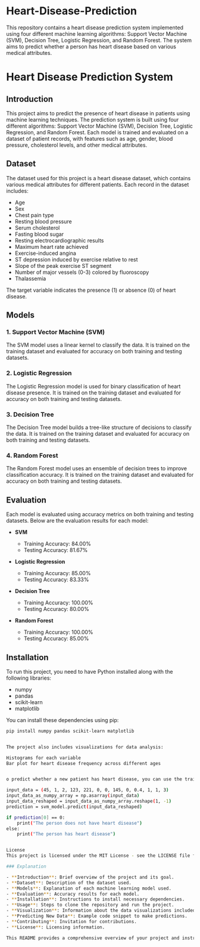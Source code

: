 # Heart-Disease-Prediction
This repository contains a heart disease prediction system implemented using four different machine learning algorithms: Support Vector Machine (SVM), Decision Tree, Logistic Regression, and Random Forest. The system aims to predict whether a person has heart disease based on various medical attributes.
# Heart Disease Prediction System

## Introduction

This project aims to predict the presence of heart disease in patients using machine learning techniques. The prediction system is built using four different algorithms: Support Vector Machine (SVM), Decision Tree, Logistic Regression, and Random Forest. Each model is trained and evaluated on a dataset of patient records, with features such as age, gender, blood pressure, cholesterol levels, and other medical attributes.

## Dataset

The dataset used for this project is a heart disease dataset, which contains various medical attributes for different patients. Each record in the dataset includes:

- Age
- Sex
- Chest pain type
- Resting blood pressure
- Serum cholesterol
- Fasting blood sugar
- Resting electrocardiographic results
- Maximum heart rate achieved
- Exercise-induced angina
- ST depression induced by exercise relative to rest
- Slope of the peak exercise ST segment
- Number of major vessels (0-3) colored by fluoroscopy
- Thalassemia

The target variable indicates the presence (1) or absence (0) of heart disease.

## Models

### 1. Support Vector Machine (SVM)

The SVM model uses a linear kernel to classify the data. It is trained on the training dataset and evaluated for accuracy on both training and testing datasets.

### 2. Logistic Regression

The Logistic Regression model is used for binary classification of heart disease presence. It is trained on the training dataset and evaluated for accuracy on both training and testing datasets.

### 3. Decision Tree

The Decision Tree model builds a tree-like structure of decisions to classify the data. It is trained on the training dataset and evaluated for accuracy on both training and testing datasets.

### 4. Random Forest

The Random Forest model uses an ensemble of decision trees to improve classification accuracy. It is trained on the training dataset and evaluated for accuracy on both training and testing datasets.

## Evaluation

Each model is evaluated using accuracy metrics on both training and testing datasets. Below are the evaluation results for each model:

- **SVM**
  - Training Accuracy: 84.00%
  - Testing Accuracy: 81.67%

- **Logistic Regression**
  - Training Accuracy: 85.00%
  - Testing Accuracy: 83.33%

- **Decision Tree**
  - Training Accuracy: 100.00%
  - Testing Accuracy: 80.00%

- **Random Forest**
  - Training Accuracy: 100.00%
  - Testing Accuracy: 85.00%

## Installation

To run this project, you need to have Python installed along with the following libraries:

- numpy
- pandas
- scikit-learn
- matplotlib

You can install these dependencies using pip:

```bash
pip install numpy pandas scikit-learn matplotlib


The project also includes visualizations for data analysis:

Histograms for each variable
Bar plot for heart disease frequency across different ages


o predict whether a new patient has heart disease, you can use the trained models. Below is an example of how to make a prediction using the SVM model:

input_data = (45, 1, 2, 123, 221, 0, 0, 145, 0, 0.4, 1, 1, 3)
input_data_as_numpy_array = np.asarray(input_data)
input_data_reshaped = input_data_as_numpy_array.reshape(1, -1)
prediction = svm_model.predict(input_data_reshaped)

if prediction[0] == 0:
    print("The person does not have heart disease")
else:
    print("The person has heart disease")


License
This project is licensed under the MIT License - see the LICENSE file for details.

### Explanation

- **Introduction**: Brief overview of the project and its goal.
- **Dataset**: Description of the dataset used.
- **Models**: Explanation of each machine learning model used.
- **Evaluation**: Accuracy results for each model.
- **Installation**: Instructions to install necessary dependencies.
- **Usage**: Steps to clone the repository and run the project.
- **Visualization**: Information about the data visualizations included.
- **Predicting New Data**: Example code snippet to make predictions.
- **Contributing**: Invitation for contributions.
- **License**: Licensing information.

This README provides a comprehensive overview of your project and instructions for users to replicate your work.
